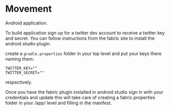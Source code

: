 # Movement
Android application.

 To build application sign up for a twitter dev account to receive a twitter key and secret.
 You can follow instructions from the fabric site to install the android studio plugin.

 create a `gradle.properties` folder in your top level and put your keys there naming them:

 ```
 TWITTER_KEY=""
 TWITTER_SECRET=""
 ```

 respectively.

 Once you have the fabric plugin installed in android studio sign in with your credentials and update
 this will take care of creating a fabric.properties folder in your /app/ level and filling in the manifest.